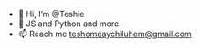 - 👋 Hi, I’m @Teshie
- 🌱 JS and Python and more
- 📫 Reach me teshomeaychiluhem@gmail.com

<!---
Teshie/Teshie is a ✨ special ✨ repository because its `README.md` (this file) appears on your GitHub profile.
You can click the Preview link to take a look at your changes.
--->
